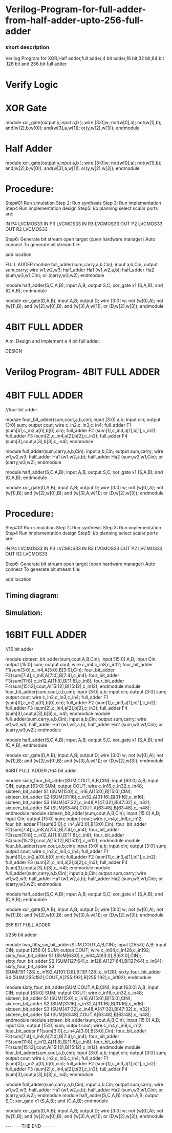 # Verilog-Program-for-full-adder-from-half-adder-upto-256-full-adder

### short description
Verilog Program for XOR,Half adder,full adder,4 bit adder,16 bit,32 bit,64 bit ,128 bit and 256 bit full adder

# Verify Logic 
# XOR Gate
module xor_gate(output y,input a,b );
wire [3:0]w;
not(w[0],a);
not(w[1],b);
and(w[2],b,w[0]);
and(w[3],a,w[1]);
or(y,w[2],w[3]);
endmodule

# Half Adder
module xor_gate(output y,input a,b );
wire [3:0]w;
not(w[0],a);
not(w[1],b);
and(w[2],b,w[0]);
and(w[3],a,w[1]);
or(y,w[2],w[3]);
endmodule  

# Procedure:
Step#01
Run simulation
Step 2:
Run synthesis
Step 3:
Run implementation
Step4
Run implementation design
Step5:
I/o planning select
scalar ports are:

IN          P4        LVCMOS33
IN          P3        LVCMOS33
IN          R3        LVCMOS33
OUT      P2        LVCMOS33
OUT      R2        LVCMOS33

Step6:
Generate bit stream 
open target (open hardware manager)
Auto connect
To generate bit stream file:

add location:

FULL ADDER
module full_adder(sum,carry,a,b,Cin);
input a,b,Cin;
output sum,carry;
wire w1,w2,w3;
half_adder Ha1 (w1,w2,a,b);
half_adder Ha2 (sum,w3,w1,Cin);
or (carry,w3,w2);
endmodule

module half_adder(S,C,A,B);
input A,B;
output S,C;
xor_gate x1 (S,A,B);
and (C,A,B);
endmodule


module xor_gate(D,A,B);
input A,B;
output D;
wire [3:0] w;
not (w[0],A);
not (w[1],B);
and (w[2],w[0],B);
and (w[3],A,w[1]);
or (D,w[2],w[3]);
endmodule
# 4BIT FULL ADDER
Aim: Design and implement a 4 bit full adder.

DESIGN

 


# Verilog Program- 4BIT FULL ADDER

# 4BIT FULL ADDER

//four bit adder

module four_bit_adder(sum,cout,a,b,cin);
input [3:0] a,b;
input cin;
output [3:0] sum;
output cout;
wire c_in2,c_in3,c_in4;
full_adder F1 (sum[0],c_in2,a[0],b[0],cin);
full_adder F2 (sum[1],c_in3,a[1],b[1],c_in2);
full_adder F3 (sum[2],c_in4,a[2],b[2],c_in3);
full_adder F4 (sum[3],cout,a[3],b[3],c_in4);
endmodule

module full_adder(sum,carry,a,b,Cin);
input a,b,Cin;
output sum,carry;
wire w1,w2,w3;
half_adder Ha1 (w1,w2,a,b);
half_adder Ha2 (sum,w3,w1,Cin);
or (carry,w3,w2);
endmodule

module half_adder(S,C,A,B);
input A,B;
output S,C;
xor_gate x1 (S,A,B);
and (C,A,B);
endmodule


module xor_gate(D,A,B);
input A,B;
output D;
wire [3:0] w;
not (w[0],A);
not (w[1],B);
and (w[2],w[0],B);
and (w[3],A,w[1]);
or (D,w[2],w[3]);
endmodule

# Procedure:
Step#01
Run simulation
Step 2:
Run synthesis
Step 3:
Run implementation
Step4
Run implementation design
Step5:
I/o planning select
scalar ports are:

IN          P4        LVCMOS33
IN          P3        LVCMOS33
IN          R3        LVCMOS33
OUT      P2        LVCMOS33
OUT      R2        LVCMOS33

Step6:
Generate bit stream 
open target (open hardware manager)
Auto connect
To generate bit stream file:

add location:

## Timing diagram:
## Simulation:


 

 
 
 

# 16BIT FULL ADDER
//16 bit adder

module sixteen_bit_adder(sum,cout,A,B,Cin);
input [15:0] A,B;
input Cin;
output [15:0] sum;
output cout;
wire c_in4,c_in8,c_in12;
four_bit_adder F1(sum[3:0],c_in4,A[3:0],B[3:0],Cin);
four_bit_adder F2(sum[7:4],c_in8,A[7:4],B[7:4],c_in4);
four_bit_adder F3(sum[11:8],c_in12,A[11:8],B[11:8],c_in8);
four_bit_adder F4(sum[15:12],cout,A[15:12],B[15:12],c_in12);
endmodule
module four_bit_adder(sum,cout,a,b,cin);
input [3:0] a,b;
input cin;
output [3:0] sum;
output cout;
wire c_in2,c_in3,c_in4;
full_adder F1 (sum[0],c_in2,a[0],b[0],cin);
full_adder F2 (sum[1],c_in3,a[1],b[1],c_in2);
full_adder F3 (sum[2],c_in4,a[2],b[2],c_in3);
full_adder F4 (sum[3],cout,a[3],b[3],c_in4);
endmodule
module full_adder(sum,carry,a,b,Cin);
input a,b,Cin;
output sum,carry;
wire w1,w2,w3;
half_adder Ha1 (w1,w2,a,b);
half_adder Ha2 (sum,w3,w1,Cin);
or (carry,w3,w2);
endmodule

module half_adder(S,C,A,B);
input A,B;
output S,C;
xor_gate x1 (S,A,B);
and (C,A,B);
endmodule


module xor_gate(D,A,B);
input A,B;
output D;
wire [3:0] w;
not (w[0],A);
not (w[1],B);
and (w[2],w[0],B);
and (w[3],A,w[1]);
or (D,w[2],w[3]);
endmodule

64BIT FULL ADDER
	//64 bit adder

module sixty_four_bit_adder(SUM,COUT,A,B,CIN);
input [63:0] A,B;
input CIN;
output [63:0] SUM;
output COUT;
wire c_in16,c_in32,c_in48;
sixteen_bit_adder S1 (SUM[15:0],c_in16,A[15:0],B[15:0],CIN);
sixteen_bit_adder S2 (SUM[31:16],c_in32,A[31:16],B[31:16],c_in16);
sixteen_bit_adder S3 (SUM[47:32],c_in48,A[47:32],B[47:32],c_in32);
sixteen_bit_adder S4 (SUM[63:48],COUT,A[63:48],B[63:48],c_in48);
endmodule
module sixteen_bit_adder(sum,cout,A,B,Cin);
input [15:0] A,B;
input Cin;
output [15:0] sum;
output cout;
wire c_in4,c_in8,c_in12;
four_bit_adder F1(sum[3:0],c_in4,A[3:0],B[3:0],Cin);
four_bit_adder F2(sum[7:4],c_in8,A[7:4],B[7:4],c_in4);
four_bit_adder F3(sum[11:8],c_in12,A[11:8],B[11:8],c_in8);
four_bit_adder F4(sum[15:12],cout,A[15:12],B[15:12],c_in12);
endmodule
module four_bit_adder(sum,cout,a,b,cin);
input [3:0] a,b;
input cin;
output [3:0] sum;
output cout;
wire c_in2,c_in3,c_in4;
full_adder F1 (sum[0],c_in2,a[0],b[0],cin);
full_adder F2 (sum[1],c_in3,a[1],b[1],c_in2);
full_adder F3 (sum[2],c_in4,a[2],b[2],c_in3);
full_adder F4 (sum[3],cout,a[3],b[3],c_in4);
endmodule
module full_adder(sum,carry,a,b,Cin);
input a,b,Cin;
output sum,carry;
wire w1,w2,w3;
half_adder Ha1 (w1,w2,a,b);
half_adder Ha2 (sum,w3,w1,Cin);
or (carry,w3,w2);
endmodule

module half_adder(S,C,A,B);
input A,B;
output S,C;
xor_gate x1 (S,A,B);
and (C,A,B);
endmodule


module xor_gate(D,A,B);
input A,B;
output D;
wire [3:0] w;
not (w[0],A);
not (w[1],B);
and (w[2],w[0],B);
and (w[3],A,w[1]);
or (D,w[2],w[3]);
endmodule

256 BIT FULL ADDER

//256 bit adder

module two_fifty_six_bit_adder(SUM,COUT,A,B,CIN);
input [255:0] A,B;
input CIN;
output [256:0] SUM;
output COUT;
wire c_in64,c_in128,c_in192;
sixty_four_bit_adder S1 (SUM[63:0],c_in64,A[63:0],B[63:0],CIN);
sixty_four_bit_adder S2 (SUM[127:64],c_in128,A[127:64],B[127:64],c_in64);
sixty_four_bit_adder S3 (SUM[191:128],c_in192,A[191:128],B[191:128],c_in128);
sixty_four_bit_adder S4 (SUM[255:192],COUT,A[255:192],B[255:192],c_in192);
endmodule

module sixty_four_bit_adder(SUM,COUT,A,B,CIN);
input [63:0] A,B;
input CIN;
output [63:0] SUM;
output COUT;
wire c_in16,c_in32,c_in48;
sixteen_bit_adder S1 (SUM[15:0],c_in16,A[15:0],B[15:0],CIN);
sixteen_bit_adder S2 (SUM[31:16],c_in32,A[31:16],B[31:16],c_in16);
sixteen_bit_adder S3 (SUM[47:32],c_in48,A[47:32],B[47:32],c_in32);
sixteen_bit_adder S4 (SUM[63:48],COUT,A[63:48],B[63:48],c_in48);
endmodule
module sixteen_bit_adder(sum,cout,A,B,Cin);
input [15:0] A,B;
input Cin;
output [15:0] sum;
output cout;
wire c_in4,c_in8,c_in12;
four_bit_adder F1(sum[3:0],c_in4,A[3:0],B[3:0],Cin);
four_bit_adder F2(sum[7:4],c_in8,A[7:4],B[7:4],c_in4);
four_bit_adder F3(sum[11:8],c_in12,A[11:8],B[11:8],c_in8);
four_bit_adder F4(sum[15:12],cout,A[15:12],B[15:12],c_in12);
endmodule
module four_bit_adder(sum,cout,a,b,cin);
input [3:0] a,b;
input cin;
output [3:0] sum;
output cout;
wire c_in2,c_in3,c_in4;
full_adder F1 (sum[0],c_in2,a[0],b[0],cin);
full_adder F2 (sum[1],c_in3,a[1],b[1],c_in2);
full_adder F3 (sum[2],c_in4,a[2],b[2],c_in3);
full_adder F4 (sum[3],cout,a[3],b[3],c_in4);
endmodule

module full_adder(sum,carry,a,b,Cin);
input a,b,Cin;
output sum,carry;
wire w1,w2,w3;
half_adder Ha1 (w1,w2,a,b);
half_adder Ha2 (sum,w3,w1,Cin);
or (carry,w3,w2);
endmodule
module half_adder(S,C,A,B);
input A,B;
output S,C;
xor_gate x1 (S,A,B);
and (C,A,B);
endmodule


module xor_gate(D,A,B);
input A,B;
output D;
wire [3:0] w;
not (w[0],A);
not (w[1],B);
and (w[2],w[0],B);
and (w[3],A,w[1]);
or (D,w[2],w[3]);
endmodule



--------THE END--------


